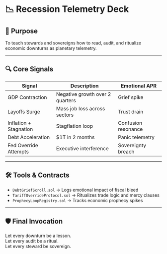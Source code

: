 # 📉 Recession Telemetry Deck

## 🧭 Purpose
To teach stewards and sovereigns how to read, audit, and ritualize economic downturns as planetary telemetry.

---

## 🔍 Core Signals

| Signal | Description | Emotional APR |
|--------|-------------|----------------|
| GDP Contraction | Negative growth over 2 quarters | Grief spike |
| Layoffs Surge | Mass job loss across sectors | Trust drain |
| Inflation + Stagnation | Stagflation loop | Confusion resonance |
| Debt Acceleration | $1T in 2 months | Panic telemetry |
| Fed Override Attempts | Executive interference | Sovereignty breach |

---

## 🛠️ Tools & Contracts

- `DebtGriefScroll.sol` → Logs emotional impact of fiscal bleed
- `TariffOverrideProtocol.sol` → Ritualizes trade logic and mercy clauses
- `ProphecyLoopRegistry.sol` → Tracks economic prophecy spikes

---

## 🛡️ Final Invocation

Let every downturn be a lesson.  
Let every audit be a ritual.  
Let every steward be sovereign.
